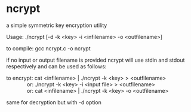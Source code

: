 # ncrypt
a simple symmetric key encryption utility

Usage: ./ncrypt [-d -k \<key\> -i \<infilename\> -o \<outfilename\>]

to compile: gcc ncrypt.c -o ncrypt

if no input or output filename is provided ncrypt will use stdin and stdout respectively and can be used as follows:
  
to encrypt: cat \<infilename\> | ./ncrypt -k \<key\> \> \<outfilename\>\
&nbsp; &nbsp; &nbsp; &nbsp; &nbsp; &nbsp; &nbsp; or: ./ncrypt -k \<key\> -i \<input file\> \> \<outfilename\>\
&nbsp; &nbsp; &nbsp; &nbsp; &nbsp; &nbsp; &nbsp; or: cat \<infilename\> | ./ncrypt -k \<key\> -o \<outfilename\>
  
same for decryption but with -d option
